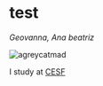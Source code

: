 # test 


_Geovanna, Ana beatriz_



![agreycatmad](https://media.tenor.com/80UKBlUDdb8AAAAi/donot-do-not-do-this.gif)



I study at [CESF](https://cesfcl.com.br/) 
